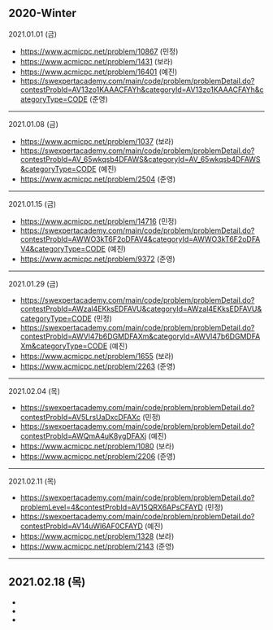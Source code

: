 ## 2020-Winter

2021.01.01 (금)
- https://www.acmicpc.net/problem/10867 (민정)
- https://www.acmicpc.net/problem/1431 (보라)
- https://www.acmicpc.net/problem/16401 (예진)
- https://swexpertacademy.com/main/code/problem/problemDetail.do?contestProbId=AV13zo1KAAACFAYh&categoryId=AV13zo1KAAACFAYh&categoryType=CODE (준영)
---

2021.01.08 (금)
- https://www.acmicpc.net/problem/1037 (보라)
- https://swexpertacademy.com/main/code/problem/problemDetail.do?contestProbId=AV_65wkqsb4DFAWS&categoryId=AV_65wkqsb4DFAWS&categoryType=CODE (예진)
- https://www.acmicpc.net/problem/2504 (준영)
---

2021.01.15 (금)
- https://www.acmicpc.net/problem/14716 (민정)
- https://swexpertacademy.com/main/code/problem/problemDetail.do?contestProbId=AWWO3kT6F2oDFAV4&categoryId=AWWO3kT6F2oDFAV4&categoryType=CODE (예진)
- https://www.acmicpc.net/problem/9372 (준영)

---
2021.01.29 (금)
- https://swexpertacademy.com/main/code/problem/problemDetail.do?contestProbId=AWzal4EKksEDFAVU&categoryId=AWzal4EKksEDFAVU&categoryType=CODE (민정)
- https://swexpertacademy.com/main/code/problem/problemDetail.do?contestProbId=AWVl47b6DGMDFAXm&categoryId=AWVl47b6DGMDFAXm&categoryType=CODE (예진)
- https://www.acmicpc.net/problem/1655 (보라)
- https://www.acmicpc.net/problem/2263 (준영)

---
2021.02.04 (목)
- https://swexpertacademy.com/main/code/problem/problemDetail.do?contestProbId=AV5LrsUaDxcDFAXc (민정)
- https://swexpertacademy.com/main/code/problem/problemDetail.do?contestProbId=AWQmA4uK8ygDFAXj (예진)
- https://www.acmicpc.net/problem/1080 (보라)
- https://www.acmicpc.net/problem/2206 (준영)

---
2021.02.11 (목)
- https://swexpertacademy.com/main/code/problem/problemDetail.do?problemLevel=4&contestProbId=AV15QRX6APsCFAYD (민정)
- https://swexpertacademy.com/main/code/problem/problemDetail.do?contestProbId=AV14uWl6AF0CFAYD (예진)
- https://www.acmicpc.net/problem/1328 (보라)
- https://www.acmicpc.net/problem/2143 (준영)

---
2021.02.18 (목)
- 
- 
- 
- 

